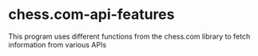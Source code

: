 # chess.com-api-features
This program uses different functions from the chess.com library to fetch information from various APIs

